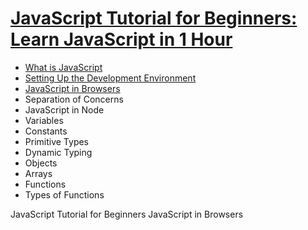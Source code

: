 # [JavaScript Tutorial for Beginners: Learn JavaScript in 1 Hour](https://youtu.be/W6NZfCO5SIk)

* [What is JavaScript](https://youtu.be/W6NZfCO5SIk)
* [Setting Up the Development Environment](https://youtu.be/W6NZfCO5SIk?t=283)
* [JavaScript in Browsers](https://youtu.be/W6NZfCO5SIk?t=473)
* Separation of Concerns
* JavaScript in Node
* Variables
* Constants
* Primitive Types 
* Dynamic Typing 
* Objects
* Arrays
* Functions
* Types of Functions 

JavaScript Tutorial for Beginners
    JavaScript in Browsers